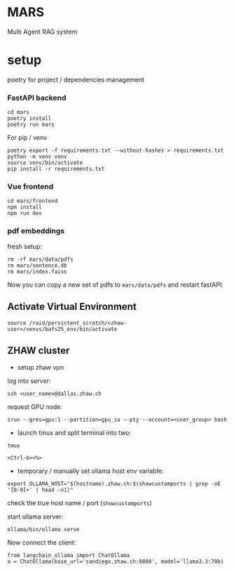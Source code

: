 # MARS
Multi Agent RAG system 

# setup
poetry for project / dependencies management

### FastAPI backend
```
cd mars
poetry install
poetry run mars
```

For pip / venv
```
poetry export -f requirements.txt --without-hashes > requirements.txt
python -m venv venv
source venv/bin/activate
pip install -r requirements.txt
```

### Vue frontend
```
cd mars/frontend
npm install
npm run dev
```

### pdf embeddings
fresh setup:
```angular2html
rm -rf mars/data/pdfs
rm mars/sentence.db
rm mars/index.faiss
```
Now you can copy a new set of pdfs to `mars/data/pdfs`
and restart fastAPI. 


## Activate Virtual Environment

```
source /raid/persistent_scratch/<zhaw-user>/venvs/bafs25_env/bin/activate
```

## ZHAW cluster
* setup zhaw vpn

log into server:

`ssh <user_name>@dallas.zhaw.ch`

request GPU node:

`srun --gres=gpu:1 --partition=gpu_ia --pty --account=<user_group> bash`

* launch tmux and split terminal into two:
 
`tmux`

`<Ctrl-b><%>`

* temporary / manually set ollama host env variable:
 
`export OLLAMA_HOST="$(hostname).zhaw.ch:$(showcustomports | grep -oE '[0-9]+' | head -n1)"`

check the true host name / port (`showcustomports`)

start ollama server:

`ollama/bin/ollama serve`

Now connect the client:
```
from langchain_ollama import ChatOllama
a = ChatOllama(base_url='sandiego.zhaw.ch:8800', model='llama3.3:70b)
```

